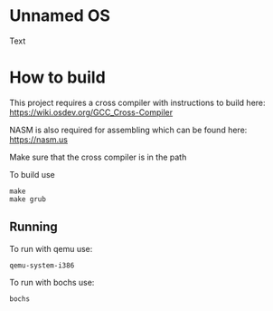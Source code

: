 # Unnamed OS
Text

# How to build
This project requires a cross compiler with instructions to build here:
https://wiki.osdev.org/GCC_Cross-Compiler

NASM is also required for assembling which can be found here:
https://nasm.us

Make sure that the cross compiler is in the path

To build use

    make
    make grub

## Running

To run with qemu use:

    qemu-system-i386
    
To run with bochs use:

    bochs
